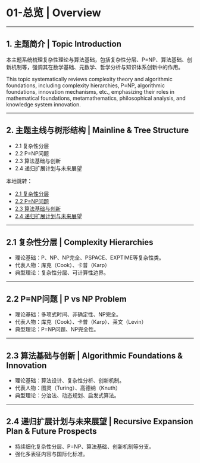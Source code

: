# 01-总览 | Overview

---

## 1. 主题简介 | Topic Introduction

本主题系统梳理复杂性理论与算法基础，包括复杂性分层、P=NP、算法基础、创新机制等，强调其在数学基础、元数学、哲学分析与知识体系创新中的作用。

This topic systematically reviews complexity theory and algorithmic foundations, including complexity hierarchies, P=NP, algorithmic foundations, innovation mechanisms, etc., emphasizing their roles in mathematical foundations, metamathematics, philosophical analysis, and knowledge system innovation.

---

## 2. 主题主线与树形结构 | Mainline & Tree Structure

- 2.1 复杂性分层
- 2.2 P=NP问题
- 2.3 算法基础与创新
- 2.4 递归扩展计划与未来展望

本地跳转：

- [2.1 复杂性分层](#21-复杂性分层)
- [2.2 P=NP问题](#22-pnp问题)
- [2.3 算法基础与创新](#23-算法基础与创新)
- [2.4 递归扩展计划与未来展望](#24-递归扩展计划与未来展望)

---

## 2.1 复杂性分层 | Complexity Hierarchies

- 理论基础：P、NP、NP完全、PSPACE、EXPTIME等复杂性类。
- 代表人物：库克（Cook）、卡普（Karp）
- 典型理论：复杂性分层、可计算性边界。

---

## 2.2 P=NP问题 | P vs NP Problem

- 理论基础：多项式时间、非确定性、NP完全。
- 代表人物：库克（Cook）、卡普（Karp）、莱文（Levin）
- 典型理论：P=NP问题、NP完全性。

---

## 2.3 算法基础与创新 | Algorithmic Foundations & Innovation

- 理论基础：算法设计、复杂性分析、创新机制。
- 代表人物：图灵（Turing）、高德纳（Knuth）
- 典型理论：分治法、动态规划、启发式算法。

---

## 2.4 递归扩展计划与未来展望 | Recursive Expansion Plan & Future Prospects

- 持续细化复杂性分层、P=NP、算法基础、创新机制等分支。
- 强化多表征内容与国际化标准。
